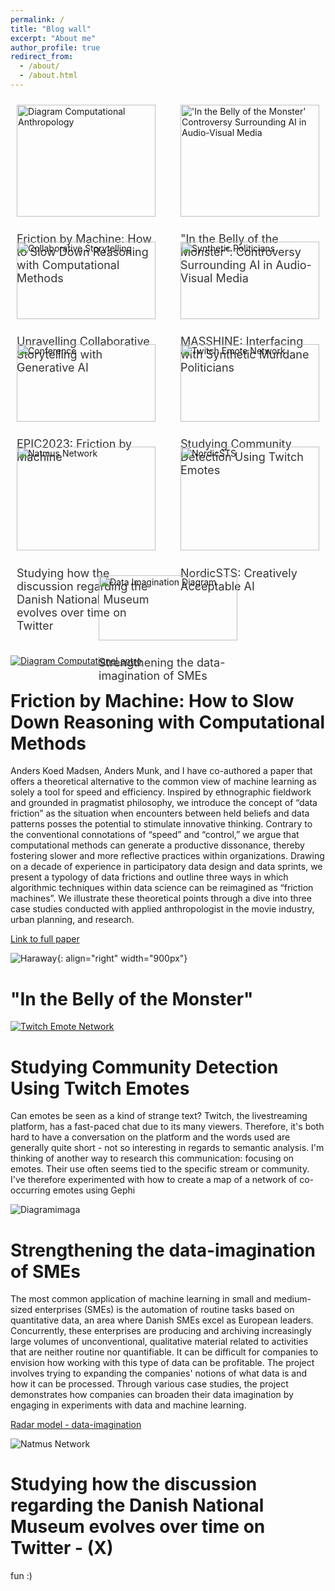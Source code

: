 ```yaml
---
permalink: /
title: "Blog wall"
excerpt: "About me"
author_profile: true
redirect_from: 
  - /about/
  - /about.html
---
```



<div style="display: flex; justify-content: space-around; flex-wrap: wrap; gap: 20px;">

<div style="flex: 1 1 48%; max-width: 48%; box-sizing: border-box; padding: 10px;">
  <a href="https://johansoltoft.github.io//publications/2010-10-01-paper-title-number-2.md/">
    <img src="/images/EPIC-computationelANTRO.png" alt="Diagram Computational Anthropology" style="width: 100%; height: auto;">
  </a>
  <h2 style="font-size: 18px; font-weight: normal; color: #333;">Friction by Machine: How to Slow Down Reasoning with Computational Methods</h2>
</div>

<div style="flex: 1 1 48%; max-width: 48%; box-sizing: border-box; padding: 10px;">
  <a href="https://johansoltoft.github.io//publications/2010-10-01-paper-title-number-2.md/">
    <img src="/images/Bellyofthemonster.gif" alt="'In the Belly of the Monster' Controversy Surrounding AI in Audio-Visual Media" style="width: 100%; height: auto;">
  </a>
  <h2 style="font-size: 18px; font-weight: normal; color: #333;">"In the Belly of the Monster": Controversy Surrounding AI in Audio-Visual Media</h2>
</div>

<div style="flex: 1 1 48%; max-width: 48%; box-sizing: border-box; padding: 10px;">
  <a href="https://johansoltoft.github.io//talks/2012-03-01-talk-9">
    <img src="/images/D&D.png" alt="Collaborative Storytelling" style="width: 100%; height: auto;">
  </a>
  <h2 style="font-size: 18px; font-weight: normal; color: #333;">Unravelling Collaborative Storytelling with Generative AI</h2>
</div>

<div style="flex: 1 1 48%; max-width: 48%; box-sizing: border-box; padding: 10px;">
  <a href="https://johansoltoft.github.io//talks/2012-03-01-talk-7">
    <img src="/images/Syn-politicans.png" alt="Synthetic Politicians" style="width: 100%; height: auto;">
  </a>
  <h2 style="font-size: 18px; font-weight: normal; color: #333;">MASSHINE: Interfacing with Synthetic Mundane Politicians</h2>
</div>

<div style="flex: 1 1 48%; max-width: 48%; box-sizing: border-box; padding: 10px;">
  <a href="https://johansoltoft.github.io//talks/2012-03-01-talk-1">
    <img src="/images/Epic2-646.jpg" alt="Conference" style="width: 100%; height: auto;">
  </a>
  <h2 style="font-size: 18px; font-weight: normal; color: #333;">EPIC2023: Friction by Machine</h2>
</div>

<div style="flex: 1 1 48%; max-width: 48%; box-sizing: border-box; padding: 10px;">
  <a href="https://johansoltoft.github.io//publications/2015-10-01-paper-title-number-3.md/">
    <img src="/images/twitchnetwork.png" alt="Twitch Emote Network" style="width: 100%; height: auto;">
  </a>
  <h2 style="font-size: 18px; font-weight: normal; color: #333;">Studying Community Detection Using Twitch Emotes</h2>
</div>

<div style="flex: 1 1 48%; max-width: 48%; box-sizing: border-box; padding: 10px;">
  <a href="https://johansoltoft.github.io//publications/2015-10-01-paper-title-number-3.md/">
    <img src="/images/a1a4033a-e5ea-494a-a06f-7b8bde5c1a81.gif" alt="Natmus Network" style="width: 100%; height: auto;">
  </a>
  <h2 style="font-size: 18px; font-weight: normal; color: #333;">Studying how the discussion regarding the Danish National Museum evolves over time on Twitter</h2>
</div>

<div style="flex: 1 1 48%; max-width: 48%; box-sizing: border-box; padding: 10px;">
  <a href="https://johansoltoft.github.io//talks/2014-03-01-talk-3">
    <img src="/images/NordicSTS.jpg" alt="NordicSTS" style="width: 100%; height: auto;">
  </a>
  <h2 style="font-size: 18px; font-weight: normal; color: #333;">NordicSTS: Creatively Acceptable AI</h2>
</div>

<div style="flex: 1 1 48%; max-width: 48%; box-sizing: border-box; padding: 10px;">
  <a href="https://johansoltoft.github.io//publications/2009-10-01-paper-title-number-1.md/">
    <img src="/images/dataimaga.png" alt="Data Imagination Diagram" style="width: 100%; height: auto;">
  </a>
  <h2 style="font-size: 18px; font-weight: normal; color: #333;">Strengthening the data-imagination of SMEs</h2>
</div>

</div>

[![Diagram Computationel antro](/images/EPIC-computationelANTRO.png)](https://johansoltoft.github.io//publications/2010-10-01-paper-title-number-2.md/) 

Friction by Machine: How to Slow Down Reasoning with Computational Methods
======
Anders Koed Madsen, Anders Munk, and I have co-authored a paper that offers a theoretical alternative to the common view of machine learning as solely a tool for speed and efficiency. Inspired by ethnographic fieldwork and grounded in pragmatist philosophy, we introduce the concept of “data friction” as the situation when encounters between held beliefs and data patterns posses the potential to stimulate innovative thinking. Contrary to the conventional connotations of “speed” and “control,” we argue that computational methods can generate a productive dissonance, thereby fostering slower and more reflective practices within organizations. Drawing on a decade of experience in participatory data design and data sprints, we present a typology of data frictions and outline three ways in which algorithmic techniques within data science can be reimagined as “friction machines”. We illustrate these theoretical points through a dive into three case studies conducted with applied anthropologist in the movie industry, urban planning, and research.


[Link to full paper](https://www.epicpeople.org/friction-by-machine-and-computational-methods/)

![Haraway](/images/Bellyofthemonster.gif){: align="right" width="900px"}


"In the Belly of the Monster"
======


[![Twitch Emote Network](/images/twitchnetwork.png)](https://johansoltoft.github.io//publications/2015-10-01-paper-title-number-3.md/)

Studying Community Detection Using Twitch Emotes
======
Can emotes be seen as a kind of strange text? Twitch, the livestreaming platform, has a fast-paced chat due to its many viewers. Therefore, it's both hard to have a conversation on the platform and the words used are generally quite short - not so interesting in regards to semantic analysis. I'm thinking of another way to research this communication: focusing on emotes. Their use often seems tied to the specific stream or community. I've therefore experimented with how to create a map of a network of co-occurring emotes using Gephi


![Diagramimaga](/images/dataimaga.png)

Strengthening the data-imagination of SMEs 
======
The most common application of machine learning in small and medium-sized enterprises (SMEs) is the automation of routine tasks based on quantitative data, an area where Danish SMEs excel as European leaders. Concurrently, these enterprises are producing and archiving increasingly large volumes of unconventional, qualitative material related to activities that are neither routine nor quantifiable. It can be difficult for companies to envision how working with this type of data can be profitable. The project involves trying to expanding the companies' notions of what data is and how it can be processed. Through various case studies, the project demonstrates how companies can broaden their data imagination by engaging in experiments with data and machine learning.

[Radar model -  data-imagination](https://vbn.aau.dk/ws/portalfiles/portal/518634330/SMV_projektet_Radar_model_til_publicering.pdf)

![Natmus Network](/images/a1a4033a-e5ea-494a-a06f-7b8bde5c1a81.gif)

Studying how the discussion regarding the Danish National Museum evolves over time on Twitter - (X) 
======
fun :) 
